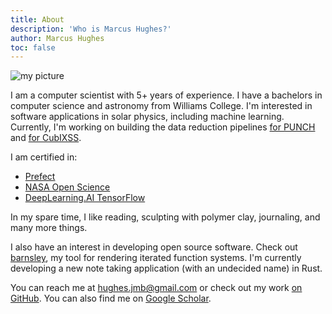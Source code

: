 ```yaml
---
title: About
description: 'Who is Marcus Hughes?'
author: Marcus Hughes
toc: false
---
```


![my picture](me_small.jpeg)

I am a computer scientist with 5+ years of experience.
I have a bachelors in computer science and astronomy from Williams College.
I'm interested in software applications in solar physics, including machine learning.
Currently, I'm working on building the
data reduction pipelines [for PUNCH](https://github.com/punch-mission) and [for CubIXSS](https://github.com/CubIXSS).

I am certified in:

* [Prefect](https://www.credential.net/1a76f801-37d1-4025-b368-481a15b0770e#gs.3d7pnd)
* [NASA Open Science](https://www.credly.com/badges/4d400179-8866-470d-b69a-867c92a71e53/public_url)
* [DeepLearning.AI TensorFlow](https://www.coursera.org/account/accomplishments/professional-cert/89UAJAX6PUUB)

In my spare time, I like
reading, sculpting with polymer clay, journaling, and many more things.

I also have an interest in developing open source software. Check out [barnsley](https://jmbhughes.com/barnsley_gui/), my tool for rendering iterated function systems. I'm currently developing a new note taking application (with an undecided name) in Rust.

You can reach me at [hughes.jmb@gmail.com](mailto:hughes.jmb@gmail.com) or check out my work [on GitHub](https://github.com/jmbhughes). You can also find me on [Google Scholar](https://scholar.google.com/citations?user=YjcQEIkAAAAJ&hl=en).
